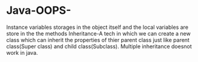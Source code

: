 # Java-OOPS- 
Instance variables storages in the object itself and the local variables are store in the the  methods
Inheritance-A tech in which we can create a new class which can inherit the properties of thier parent class just like parent class(Super class) and child class(Subclass). Multiple inheritance doesnot work in java.


